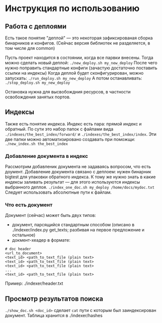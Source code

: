 # Инструкция по использованию

## Работа с деплоями
Есть такое понятие "деплой" — это некоторая зафиксированая сборка бинарников и конфигов. (Сейчас версия библиотек не разделяется, в том числе для common)

Пусть проект находится в состоянии, когда все парвки внесены. Тогда можно сделать новый деплой:
`./new_deploy.sh my_new_deploy`
После чего нужно поправить стандартные конфиги (зачастую достаточно поставить ссылки на индексы)
Когда деплой будет сконфигурирован, можно запускать:
`./run_deploy.sh my_new_deploy`
А потом останавливать: 
`./stop_deploy.sh my_new_deploy`

Остановка нужна для высвобождния ресурсов, в частности освобождения занятых портов.

## Индексы
Также есть понятие индекса. Индекс есть пара: прямой индекс и обратный. По сути это набор папок с файлами вида `./indexes/the_best_index/forward/` и `./indexes/the_best_index/index`. Эти две папки можно автоматизировано создавать при поможщи:
`./new_index.sh the_best_index`

### Добавление документа в индекс
Рассмотрим добавленик документа не задаваясь вопросом, что есть доумент.
Добавление документа связано с деплоем: нужен бинарник bigtest для упаковки обратного индекса. К тому же нужно знать в какие индексы заливать результат — для этого используются индексы выбранного деплоя.
`./index_one_doc.sh my_deploy /home/docs/mydoc.txt`
Следует использовать абсолютные пути к файлам.

### Что есть документ
Документ (сейчас) может быть двух типов: 
 * документ, парсящийся стандартным способом (описано в ./indexer/index.py get_texts; разбивая на первое предложение и остальное)
 * докмент-хеадер в формате:
```
# doc header
<url_to_document>
<text_id> <path_to_text_file (plain text>
<text_id> <path_to_text_file (plain text>
<text_id> <path_to_text_file (plain text>
...
<text_id> <path_to_text_file (plain text>
```
Пример: ./indexer/header.txt

## Просмотр результатов поиска
`./show_doc.sh <doc_id>` сделает `cat` пути с которым был заиндексирован документ. Таблица хранится в ./indexer/hashes
